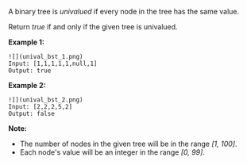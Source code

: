 A binary tree is *univalued* if every node in the tree has the same value.

Return *true* if and only if the given tree is univalued.

**Example 1:**
```
![](unival_bst_1.png)
Input: [1,1,1,1,1,null,1]
Output: true
```
**Example 2:**
```
![](unival_bst_2.png)
Input: [2,2,2,5,2]
Output: false
```

**Note:**
* The number of nodes in the given tree will be in the range *[1, 100]*.
* Each node's value will be an integer in the range *[0, 99]*.